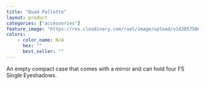 ```yaml
---
title: "Quad Pallette"
layout: product
categories: ["accessories"]
feature_image: "https://res.cloudinary.com/ruel/image/upload/v1438575069/fs/Quad_Palette_PB246448.jpg"
colors:
    - color_name: N/A
      hex: ""
      best_seller: ""
---
```

An empty compact case that comes with a mirror and can hold four FS Single Eyeshadows.